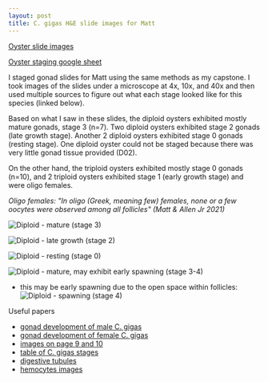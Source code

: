 ```yaml
---
layout: post
title: C. gigas H&E slide images for Matt
---
```


[Oyster slide images](https://drive.google.com/file/d/1-nFCqaKR-K64d2JHwro9OKX4NXIB-djq/view?usp=sharing)

[Oyster staging google sheet](https://docs.google.com/spreadsheets/d/1fqYHdkFAxkhkaCjyz1m-wtLuHCWAQXIDzCgza5Ya_9I/edit?usp=sharing)

I staged gonad slides for Matt using the same methods as my capstone. I took 
images of the slides under a microscope at 4x, 10x, and 40x and then used multiple 
sources to figure out what each stage looked like for this species (linked below). 

Based on what I saw in these slides, the diploid oysters exhibited mostly mature gonads, stage 3 (n=7). Two diploid oysters exhibited stage 2 gonads (late growth stage). Another 2 diploid oysters exhibited stage 0 gonads (resting stage). One diploid oyster could not be staged because there was very little gonad tissue provided (D02). 

On the other hand, the triploid oysters exhibited mostly stage 0 gonads (n=10), and 2 triploid oysters exhibited stage 1 (early growth stage) and were oligo females.

*Oligo females: "In oligo (Greek, meaning few) females, none or a few oocytes were observed among all
follicles" (Matt & Allen Jr 2021)*




![Diploid - mature (stage 3)](https://drive.google.com/file/d/1hI97coLMuhMjY-rKH3ONvajnneA8IN-m/view "Diploid mature")
                   
![Diploid - late growth (stage 2)](/https://drive.google.com/file/d/1zsBkf9wMWy6aJqx1eueKIzpePQ2Ij752/view "Diploid late growth")  

![Diploid - resting (stage 0)](/https://drive.google.com/file/d/1ieKD7AjALXWWSKmx_iNbIW9I5_1zLUwm/view "Diploid resting")

![Diploid - mature, may exhibit early spawning (stage 3-4)](/https://drive.google.com/file/d/1yG1mCLU-VT7aYC9Nr7teIyqM6Muo9LgW/view "Diploid early spawning")

- this may be early spawning due to the open space within follicles: 
![Diploid - spawning (stage 4)](https://drive.google.com/file/d/1yG1mCLU-VT7aYC9Nr7teIyqM6Muo9LgW/view?usp=sharing "Diploid early spawning")







Useful papers
- [gonad development of male C. gigas](https://www.researchgate.net/figure/Histology-of-gonad-development-stages-of-males-of-Crassostrea-gigas-A-early-active_fig3_340952942)
- [gonad development of female C. gigas](https://www.researchgate.net/figure/Histology-of-gonad-development-stages-of-females-of-Crassostrea-gigas-A-early-active_fig2_340952942)
- [images on page 9 and 10](http://citeseerx.ist.psu.edu/viewdoc/download?doi=10.1.1.323.3279&rep=rep1&type=pdf)
- [table of C. gigas stages](https://www.sciencedirect.com/science/article/pii/S0044848608004134?casa_token=TZB8M_iCI5gAAAAA:8DExseaMxbYgIxoV5QhTovY4b22Jnpb1cdPGBr81WHrFzGriPdzbCZ-H15LjRSbFV3mw26ngsQ#bib23)
- [digestive tubules](https://www.pnas.org/content/113/9/2430)  
- [hemocytes images](https://www.google.com/search?q=hemocytes+in+bivalves+histology&tbm=isch&ved=2ahUKEwiLg5r4xOfzAhXJCTQIHdosD48Q2-cCegQIABAA&oq=hemocytes+in+bivalves+histology&gs_lcp=CgNpbWcQAzoHCCMQ7wMQJ1DnNFiwRGDbRmgAcAB4AIABggGIAb8FkgEDOS4xmAEAoAEBqgELZ3dzLXdpei1pbWfAAQE&sclient=img&ei=Lqx3YYu0FsmT0PEP2tm8-Ag&bih=764&biw=1388#imgrc=hb9YOX6JtqYUqM)